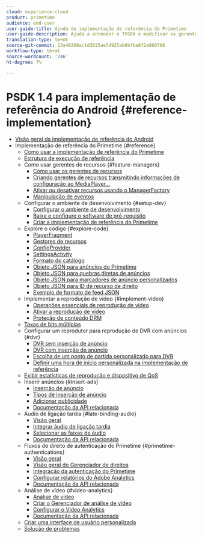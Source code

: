 ```yaml
---
cloud: experience-cloud
product: primetime
audience: end-user
user-guide-title: Ajuda de implementação de referência do Primetime
user-guide-description: Ajuda a entender o TVSDK e modificar os gerentes de recursos para personalizar o seu reprodutor pessoal.
translation-type: tm+mt
source-git-commit: 23a48208ac1d3625ae7d925ab6bfba8f2a980766
workflow-type: tm+mt
source-wordcount: '246'
ht-degree: 7%

---
```



# PSDK 1.4 para implementação de referência do Android {#reference-implementation}

+ [Visão geral da implementação de referência do Android](home.md)
+ Implementação de referência do Primetime {#reference}
   + [Como usar a implementação de referência do Primetime](ref-implementation/how-to-use-ref-player.md)
   + [Estrutura de execução de referência](ref-implementation/ref-player-structure.md)
   + Como usar gerentes de recursos {#feature-managers}
      + [Como usar os gerentes de recursos](ref-implementation/using-feature-managers/how-to-use-feature-managers.md)
      + [Criando gerentes de recursos transmitindo informações de configuração ao MediaPlayer...](ref-implementation/using-feature-managers/creating-feature-managers.md)
      + [Ativar ou desativar recursos usando o ManagerFactory](ref-implementation/using-feature-managers/turning-features-on-off.md)
      + [Manipulação de eventos](ref-implementation/using-feature-managers/handling-events.md)
   + Configurar o ambiente de desenvolvimento {#setup-dev}
      + [Configurar o ambiente de desenvolvimento](set-up-dev-environment/set-up-dev-environment-overview.md)
      + [Baixe e configure o software de pré-requisito](set-up-dev-environment/download-prereqs-android.md)
      + [Criar a implementação de referência do Primetime](set-up-dev-environment/install-the-ref-player-project.md)
   + Explore o código {#explore-code}
      + [PlayerFragment](set-up-dev-environment/exploring-code/player-fragment.md)
      + [Gestores de recursos](set-up-dev-environment/exploring-code/about-psdk-feature-managers.md)
      + [ConfigProvider](set-up-dev-environment/exploring-code/config-provider.md)
      + [SettingsActivity](set-up-dev-environment/exploring-code/settings-activity.md)
      + [Formato do catálogo](set-up-dev-environment/exploring-code/catalog-format.md)
      + [Objeto JSON para anúncios do Primetime](set-up-dev-environment/exploring-code/json-pt-ads.md)
      + [Objeto JSON para quebras diretas de anúncios](set-up-dev-environment/exploring-code/json-direct-ad-breaks.md)
      + [Objeto JSON para marcadores de anúncio personalizados](set-up-dev-environment/exploring-code/json-custom-ad-markers.md)
      + [Objeto JSON para ID de recurso de direito](set-up-dev-environment/exploring-code/json-entitlement-resource-id.md)
      + [Exemplo de formato de feed JSON](set-up-dev-environment/exploring-code/example-json-feed-format.md)
   + Implementar a reprodução de vídeo {#implement-video}
      + [Operações essenciais de reprodução de vídeo](implement-video-playback/video-playback.md)
      + [Ativar a reprodução de vídeo](implement-video-playback/enable-video-playback.md)
      + [Proteção de conteúdo DRM](implement-video-playback/content-protection.md)
   + [Taxas de bits múltiplas](implement-video-playback/mbr.md)
   + Configurar um reprodutor para reprodução de DVR com anúncios {#dvr}
      + [DVR sem inserção de anúncio](implement-video-playback/dvr/dvr-without-ad-insertion.md)
      + [DVR com inserção de anúncio](implement-video-playback/dvr/dvr-with-ad-insertion.md)
      + [Escolha de um ponto de partida personalizado para DVR](implement-video-playback/dvr/dvr-custom-start-point.md)
      + [Definir uma hora de início personalizada na implementação de referência](implement-video-playback/dvr/set-custom-start-time-dvr.md)
   + [Exibir estatísticas de reprodução e dispositivo de QoS](implement-video-playback/qos-statistics.md)
   + Inserir anúncios {#insert-ads}
      + [Inserção de anúncio](insert-ads/ad-insertion.md)
      + [Tipos de inserção de anúncio](insert-ads/ad-insertion-types.md)
      + [Adicionar publicidade](insert-ads/add-advertising.md)
      + [Documentação da API relacionada](insert-ads/aps-callbacks-ad-insertion.md)
   + Áudio de ligação tardia {#late-binding-audio}
      + [Visão geral](late-binding-audio/late-binding-audio-overview.md)
      + [Integrar áudio de ligação tardia](late-binding-audio/aa-enable.md)
      + [Selecionar as faixas de áudio](late-binding-audio/select-audio-tracks.md)
      + [Documentação da API relacionada](late-binding-audio/aa-api-callbacks.md)
   + Fluxos de direito de autenticação do Primetime {#primetime-authentications}
      + [Visão geral](paytvpass-entitlement/paytvpass-entitlement-overview.md)
      + [Visão geral do Gerenciador de direitos](paytvpass-entitlement/entitlement-overvivew.md)
      + [Integração da autenticação do Primetime](paytvpass-entitlement/integrate-pass.md)
      + [Configurar relatórios do Adobe Analytics](paytvpass-entitlement/pass-analytics-setup.md)
      + [Documentação da API relacionada](paytvpass-entitlement/pass-apis-callbacks.md)
   + Análise de vídeo {#video-analytics}
      + [Análise de vídeo](video-analytics/video-analytics-overview.md)
      + [Criar o Gerenciador de análise de vídeo](video-analytics/create-video-analytics-manager.md)
      + [Configurar o Video Analytics](video-analytics/configure-video-analytics-manager.md)
      + [Documentação da API relacionada](video-analytics/va-apis-callbacks.md)
   + [Criar uma interface de usuário personalizada](build-custom-ui.md)
   + [Solução de problemas](troubleshooting.md)
